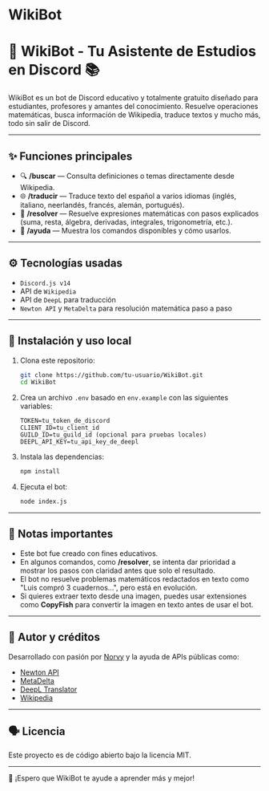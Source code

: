 # WikiBot

# 🤖 WikiBot - Tu Asistente de Estudios en Discord 📚

WikiBot es un bot de Discord educativo y totalmente gratuito diseñado para estudiantes, profesores y amantes del conocimiento. Resuelve operaciones matemáticas, busca información de Wikipedia, traduce textos y mucho más, todo sin salir de Discord.

---

## ✨ Funciones principales

* 🔍 **/buscar** — Consulta definiciones o temas directamente desde Wikipedia.
* 🌐 **/traducir** — Traduce texto del español a varios idiomas (inglés, italiano, neerlandés, francés, alemán, portugués).
* 🧠 **/resolver** — Resuelve expresiones matemáticas con pasos explicados (suma, resta, álgebra, derivadas, integrales, trigonometría, etc.).
* 📌 **/ayuda** — Muestra los comandos disponibles y cómo usarlos.

---

## ⚙️ Tecnologías usadas

* `Discord.js v14`
* API de `Wikipedia`
* API de `DeepL` para traducción
* `Newton API` y `MetaDelta` para resolución matemática paso a paso

---

## 🚀 Instalación y uso local

1. Clona este repositorio:

   ```bash
   git clone https://github.com/tu-usuario/WikiBot.git
   cd WikiBot
   ```

2. Crea un archivo `.env` basado en `env.example` con las siguientes variables:

   ```env
   TOKEN=tu_token_de_discord
   CLIENT_ID=tu_client_id
   GUILD_ID=tu_guild_id (opcional para pruebas locales)
   DEEPL_API_KEY=tu_api_key_de_deepl
   ```

3. Instala las dependencias:

   ```bash
   npm install
   ```

4. Ejecuta el bot:

   ```bash
   node index.js
   ```

---

## 📌 Notas importantes

* Este bot fue creado con fines educativos.
* En algunos comandos, como **/resolver**, se intenta dar prioridad a mostrar los pasos con claridad antes que solo el resultado.
* El bot no resuelve problemas matemáticos redactados en texto como "Luis compró 3 cuadernos...", pero está en evolución.
* Si quieres extraer texto desde una imagen, puedes usar extensiones como **CopyFish** para convertir la imagen en texto antes de usar el bot.

---

## 🧠 Autor y créditos

Desarrollado con pasión por [Norvy](https://github.com/tu-usuario) y la ayuda de APIs públicas como:

* [Newton API](https://newton.now.sh/)
* [MetaDelta](https://github.com/metadelta/solver)
* [DeepL Translator](https://www.deepl.com/)
* [Wikipedia](https://es.wikipedia.org/w/api.php)

---

## 🗣 Licencia

Este proyecto es de código abierto bajo la licencia MIT.

---

🚀 ¡Espero que WikiBot te ayude a aprender más y mejor!
